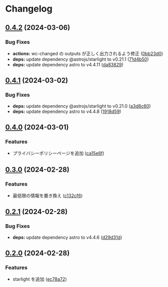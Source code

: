 # Changelog

## [0.4.2](https://github.com/2rabs/nito-docs/compare/v0.4.1...v0.4.2) (2024-03-06)


### Bug Fixes

* **actions:** wc-changed の outputs が正しく出力されるよう修正 ([0bb23d0](https://github.com/2rabs/nito-docs/commit/0bb23d07db4efc01fd587305a97b9e325da385cc))
* **deps:** update dependency @astrojs/starlight to v0.21.1 ([71d4b50](https://github.com/2rabs/nito-docs/commit/71d4b501cd4cc65fe19b776b9a4f14f68a6fd9eb))
* **deps:** update dependency astro to v4.4.11 ([da83829](https://github.com/2rabs/nito-docs/commit/da8382900cd1d199e113539589906bfcfc1b1785))

## [0.4.1](https://github.com/2rabs/nito-docs/compare/v0.4.0...v0.4.1) (2024-03-02)


### Bug Fixes

* **deps:** update dependency @astrojs/starlight to v0.21.0 ([a3d8c60](https://github.com/2rabs/nito-docs/commit/a3d8c607941ab2e17da30aa70e70eebfaf45a910))
* **deps:** update dependency astro to v4.4.8 ([1918d59](https://github.com/2rabs/nito-docs/commit/1918d59a39ccaeec74c3510446e9a7aa3b66e77a))

## [0.4.0](https://github.com/2rabs/nito-docs/compare/v0.3.0...v0.4.0) (2024-03-01)


### Features

* プライバシーポリシーページを追加 ([ca15e6f](https://github.com/2rabs/nito-docs/commit/ca15e6fd4d45fcdf66dd710f5efb00f277ee2073))

## [0.3.0](https://github.com/2rabs/nito-docs/compare/v0.2.1...v0.3.0) (2024-02-28)


### Features

* 最低限の情報を置き換え ([c132cf6](https://github.com/2rabs/nito-docs/commit/c132cf6656a68613ad80eaedfb394ffcf279dace))

## [0.2.1](https://github.com/2rabs/nito-docs/compare/v0.2.0...v0.2.1) (2024-02-28)


### Bug Fixes

* **deps:** update dependency astro to v4.4.6 ([d29d31d](https://github.com/2rabs/nito-docs/commit/d29d31d9deb2b015cf7e59e212d1173f7c5e8378))

## [0.2.0](https://github.com/2rabs/nito-docs/compare/v0.1.0...v0.2.0) (2024-02-28)


### Features

* starlight を追加 ([ec78a72](https://github.com/2rabs/nito-docs/commit/ec78a72901ae44896d689758cea2abbe912c706d))

